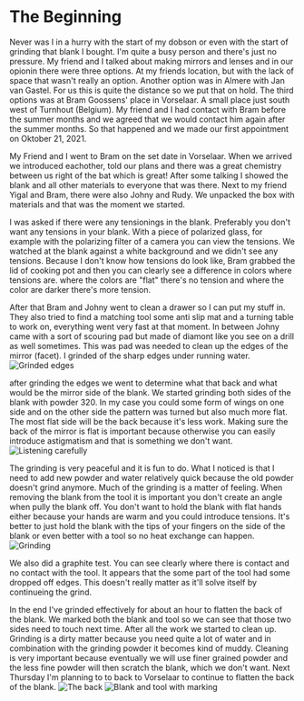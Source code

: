 # The Beginning

Never was I in a hurry with the start of my dobson or even with the start of grinding that blank I bought. I'm quite a busy person and there's just no pressure. My friend and I talked about making mirrors and lenses and in our opionin there were three options. At my friends location, but with the lack of space that wasn't really an option. Another option was in Almere with Jan van Gastel. For us this is quite the distance so we put that on hold. The third options was at Bram Goossens' place in Vorselaar. A small place just south west of Turnhout (Belgium). My friend and I had contact with Bram before the summer months and we agreed that we would contact him again after the summer months. So that happened and we made our first appointment on Oktober 21, 2021.

My Friend and I went to Bram on the set date in Vorselaar. When we arrived we introduced eachother, told our plans and there was a great chemistry between us right of the bat which is great! After some talking I showed the blank and all other materials to everyone that was there. Next to my friend Yigal and Bram, there were also Johny and Rudy. We unpacked the box with materials and that was the moment we started.

I was asked if there were any tensionings in the blank. Preferably you don't want any tensions in your blank. With a piece of polarized glass, for example with the polarizing filter of a camera you can view the tensions. We watched at the blank against a white background and we didn't see any tensions. Because I don't know how tensions do look like, Bram grabbed the lid of cooking pot and then you can clearly see a difference in colors where tensions are. where the colors are "flat" there's no tension and where the color are darker there's more tension.

After that Bram and Johny went to clean a drawer so I can put my stuff in. They also tried to find a matching tool some anti slip mat and a turning table to work on, everything went very fast at that moment. In between Johny came with a sort of scouring pad but made of diamont like you see on a drill as well sometimes. This was pad was needed to clean up the edges of the mirror (facet). I grinded of the sharp edges under running water.
![Grinded edges](/images/IMG_2526.jpg)

after grinding the edges we went to determine what that back and what would be the mirror side of the blank. We started grinding both sides of the blank with powder 320. In my case you could some form of wings on one side and on the other side the pattern was turned but also much more flat. The most flat side will be the back because it's less work. Making sure the back of the mirror is flat is important because otherwise you can easily introduce astigmatism and that is something we don't want.
![Listening carefully](/images/646b7b02-52ca-4352-a317-32b5c81357f4.jpg)

The grinding is very peaceful and it is fun to do. What I noticed is that I need to add new powder and water relatively quick because the old powder doesn't grind anymore. Much of the grinding is a matter of feeling. When removing the blank from the tool it is important you don't create an angle when pully the blank off. You don't want to hold the blank with flat hands either because your hands are warm and you could introduce tensions. It's better to just hold the blank with the tips of your fingers on the side of the blank or even better with a tool so no heat exchange can happen.
![Grinding](/images/54ed7f28-6203-48cd-8112-f0eaaa729728.jpg)

We also did a graphite test. You can see clearly where there is contact and no contact with the tool. It appears that the some part of the tool had some dropped off edges. This doesn't really matter as it'll solve itself by continueing the grind.

In the end I've grinded effectively for about an hour to flatten the back of the blank. We marked both the blank and tool so we can see that those two sides need to touch next time. After all the work we started to clean up. Grinding is a dirty matter because you need quite a lot of water and in combination with the grinding powder it becomes kind of muddy. Cleaning is very important because eventually we will use finer grained powder and the less fine powder will then scratch the blank, which we don't want. Next Thursday I'm planning to to back to Vorselaar to continue to flatten the back of the blank.
![The back](/images/IMG_2527.jpg)
![Blank and tool with marking](/images/IMG_2528.jpg)